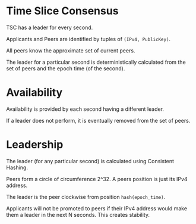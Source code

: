 # Time Slice Consensus

TSC has a leader for every second.

Applicants and Peers are identified by tuples of `(IPv4, PublicKey)`.

All peers know the approximate set of current peers.

The leader for a particular second is deterministically calculated from the set of peers and the epoch time (of the second).


# Availability

Availability is provided by each second having a different leader.

If a leader does not perform, it is eventually removed from the set of peers.


# Leadership

The leader (for any particular second) is calculated using Consistent Hashing.

Peers form a circle of circumference 2^32.  A peers position is just its IPv4 address.

The leader is the peer clockwise from position `hash(epoch_time)`.

Applicants will not be promoted to peers if their IPv4 address would make them a leader in the next N seconds.  This creates stability.



